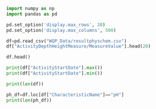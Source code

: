 ```python
import numpy as np
import pandas as pd
```

```python
pd.set_option('display.max_rows', 20)
pd.set_option('display.max_columns', 500)
```

```python
df=pd.read_csv("WQP_Data/resultphyschem.csv")
df["ActivityDepthHeightMeasure/MeasureValue"].head(20)
```

```python
df.head()
```

```python
print(df["ActivityStartDate"].max())
print(df["ActivityStartDate"].min())
```

```python
print(len(df))
```

```python
ph_df=df.loc[df["CharacteristicName"]=="pH"]
print(len(ph_df))
```

```python

```
